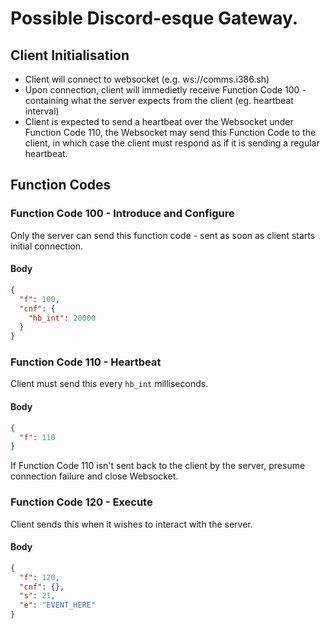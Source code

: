 # Possible Discord-esque Gateway.

## Client Initialisation
- Client will connect to websocket (e.g. ws://comms.i386.sh)
- Upon connection, client will immedietly receive Function Code 100 - containing what the server expects from the client (eg. heartbeat interval)
- Client is expected to send a heartbeat over the Websocket under Function Code 110, the Websocket may send this Function Code to the client, in which case the client must respond as if it is sending a regular heartbeat.

## Function Codes

### Function Code 100 - Introduce and Configure

Only the server can send this function code - sent as soon as client starts initial connection.

#### Body
```json
{
  "f": 100,
  "cnf": {
    "hb_int": 20000
  }
}
```

### Function Code 110 - Heartbeat

Client must send this every ``hb_int`` milliseconds.

#### Body
```json
{
  "f": 110
}
```

If Function Code 110 isn't sent back to the client by the server, presume connection failure and close Websocket.

### Function Code 120 - Execute

Client sends this when it wishes to interact with the server.

#### Body
```json
{
  "f": 120,
  "cnf": {},
  "s": 21,
  "e": "EVENT_HERE"
}
```

